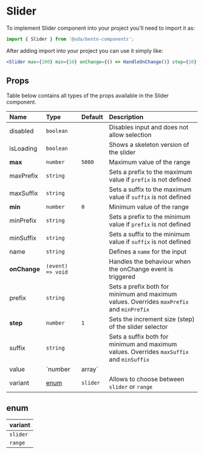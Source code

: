 # Slider

To implement Slider component into your project you'll need to import it as:

```jsx
import { Slider } from '@uda/bento-components';
```

After adding import into your project you can use it simply like:

```jsx
<Slider max={100} min={10} onChange={() => HandleOnChange()} step={10} variant="slider" />
```

## Props

Table below contains all types of the props available in the Slider component.

| Name         | Type              | Default  | Description                                                                                                                                                                            |
| :----------- | :---------------- | :------- | :------------------------------------------------------------------------------------------------------------------------------------------------------------------------------------- |
| disabled     | `boolean`         |          | Disables input and does not allow selection                                                                                                                                            |
| isLoading    | `boolean`         |          | Shows a skeleton version of the slider                                                                                                                                                 |
| **max**      | `number`          | `5000`   | Maximum value of the range                                                                                                                                                             |
| maxPrefix    | `string`          |          | Sets a prefix to the maximum value if `prefix` is not defined                                                                                                                          |
| maxSuffix    | `string`          |          | Sets a suffix to the maximum value if `suffix` is not defined                                                                                                                          |
| **min**      | `number`          | `0`      | Minimum value of the range                                                                                                                                                             |
| minPrefix    | `string`          |          | Sets a prefix to the minimum value if `prefix` is not defined                                                                                                                          |
| minSuffix    | `string`          |          | Sets a suffix to the minimum value if `suffix` is not defined                                                                                                                          |
| name         | `string`          |          | Defines a `name` for the input                                                                                                                                                         |
| **onChange** | `(event) => void` |          | Handles the behaviour when the onChange event is triggered                                                                                                                             |
| prefix       | `string`          |          | Sets a prefix both for minimum and maximum values. Overrides `maxPrefix` and `minPrefix`                                                                                               |
| **step**     | `number`          | `1`      | Sets the increment size (step) of the slider selector                                                                                                                                  |
| suffix       | `string`          |          | Sets a suffix both for minimum and maximum values. Overrides `maxSuffix` and `minSuffix`                                                                                               |
| value        | `number | array`  |          | If initially defined by the user, it expects a number in 'slider' variant and a two-element array with minimum value and maximum value like `value = {[0,100]}` in the 'range' variant |
| variant      | [enum](#enum)     | `slider` | Allows to choose between `slider` or `range`                                                                                                                                           |

## enum

| variant  |
| :------- |
| `slider` |
| `range`  |
